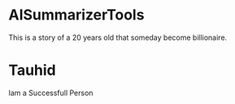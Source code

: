 # AISummarizerTools
This is a story of a 20 years old that someday become billionaire.

# Tauhid
Iam a Successfull Person